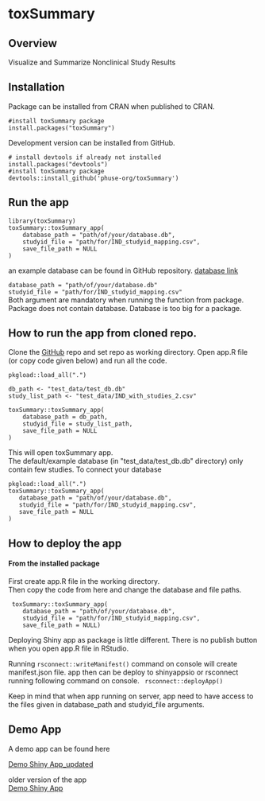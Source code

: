 

# toxSummary


## Overview
Visualize and Summarize Nonclinical Study Results
## Installation
Package can be installed from CRAN when published to CRAN.

```
#install toxSummary package
install.packages("toxSummary")
```
Development version can be installed from GitHub.

```
# install devtools if already not installed 
install.packages("devtools")
#install toxSummary package
devtools::install_github('phuse-org/toxSummary')
```
## Run the app
```
library(toxSummary)
toxSummary::toxSummary_app(
    database_path = "path/of/your/database.db",
    studyid_file = "path/for/IND_studyid_mapping.csv",
    save_file_path = NULL
)
```
an example database can be found in GitHub repository. 
[database link](https://github.com/phuse-org/toxSummary/tree/master/test_data)


```database_path = "path/of/your/database.db"```  
```studyid_file = "path/for/IND_studyid_mapping.csv"```   
Both argument are mandatory when  running the function from package.  
Package does not contain database. Database is too big for a package.

## How to run the app from cloned repo.
Clone the [GitHub](https://github.com/phuse-org/toxSummary) repo and set repo as working directory. 
Open app.R file (or copy code given below) and run all the code.  

```
pkgload::load_all(".")

db_path <- "test_data/test_db.db"
study_list_path <- "test_data/IND_with_studies_2.csv"

toxSummary::toxSummary_app(
    database_path = db_path,
    studyid_file = study_list_path,
    save_file_path = NULL
)
```
 This will open toxSummary app.   
 The default/example database (in "test_data/test_db.db" directory) only contain few studies.
 To connect your database
 ```
 pkgload::load_all(".")
 toxSummary::toxSummary_app(
    database_path = "path/of/your/database.db",
    studyid_file = "path/for/IND_studyid_mapping.csv",
    save_file_path = NULL
)
 ```

## How to deploy the app
#### From the installed package
First create app.R file in the working directory.  
Then copy the code from here and change the database and file paths.

```
 toxSummary::toxSummary_app(
    database_path = "path/of/your/database.db",
    studyid_file = "path/for/IND_studyid_mapping.csv",
    save_file_path = NULL)
```

Deploying Shiny app as package is little different. 
There is no publish button when you open app.R file in RStudio.  

Running  ``` rsconnect::writeManifest() ``` command on console will create
 manifest.json file.
app then can be deploy to shinyappsio or rsconnect running following command
on console.
  ``` rsconnect::deployApp()```

Keep in mind that when app running on server, app need to have 
access to the files given in database_path and studyid_file arguments.


## Demo App
A demo app can be found here
 
[Demo Shiny App_updated](https://yousuf28.shinyapps.io/toxsummary)

older version of the app  
[Demo Shiny App](https://phuse-org.shinyapps.io/toxSummary/) 